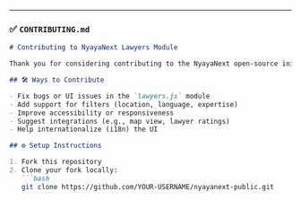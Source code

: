 
---

### ✅ `CONTRIBUTING.md`

```markdown
# Contributing to NyayaNext Lawyers Module

Thank you for considering contributing to the NyayaNext open-source initiative! Your input helps make access to justice more accessible.

## 🛠️ Ways to Contribute

- Fix bugs or UI issues in the `lawyers.js` module
- Add support for filters (location, language, expertise)
- Improve accessibility or responsiveness
- Suggest integrations (e.g., map view, lawyer ratings)
- Help internationalize (i18n) the UI

## ⚙️ Setup Instructions

1. Fork this repository
2. Clone your fork locally:
   ```bash
   git clone https://github.com/YOUR-USERNAME/nyayanext-public.git
